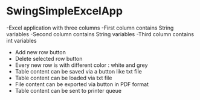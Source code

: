 # SwingSimpleExcelApp

-Excel application with three columns
-First column contains String variables
-Second column contains String variables
-Third column contains int variables
- Add new row button
- Delete selected row button
- Every new row is with different color : white and grey
- Table content can be saved via a button like txt file
- Table content can be loaded via txt file
- File content can be exported via button in PDF format
- Table content can be sent to printer queue
